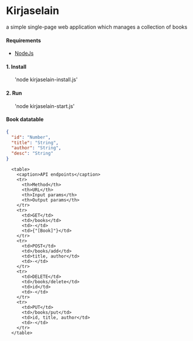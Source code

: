 <h1>Kirjaselain</h1>

<p>a simple single-page web application which manages a collection of books</p>

<h4>Requirements</h4>
<ul>
<li><a href="https://nodejs.org/en/" target="_blank">NodeJs</a></li>
</ul>

<h4>1. Install</h4>
<ul style="list-style: none;">
<li>'node kirjaselain-install.js'</li>
</ul>

<h4>2. Run</h4>
<ul style="list-style: none;">
<li >'node kirjaselain-start.js'</li>
</ul>

<h4>Book datatable</h4>

```json
{
  "id": "Number",
  "title": "String",
  "author": "String",
  "desc": "String"
}
```

      <table>
        <caption>API endpoints</caption>
        <tr>
          <th>Method</th>
          <th>URL</th>
          <th>Input params</th>
          <th>Output params</th>
        </tr>
        <tr>
          <td>GET</td>
          <td>/books</td>
          <td>-</td>
          <td>{"[Book]"}</td>
        </tr>
        <tr>
          <td>POST</td>
          <td>/books/add</td>
          <td>title, author</td>
          <td>-</td>
        </tr>
        <tr>
          <td>DELETE</td>
          <td>/books/delete</td>
          <td>id</td>
          <td>-</td>
        </tr>
        <tr>
          <td>PUT</td>
          <td>/books/put</td>
          <td>id, title, author</td>
          <td>-</td>
        </tr>
      </table>
